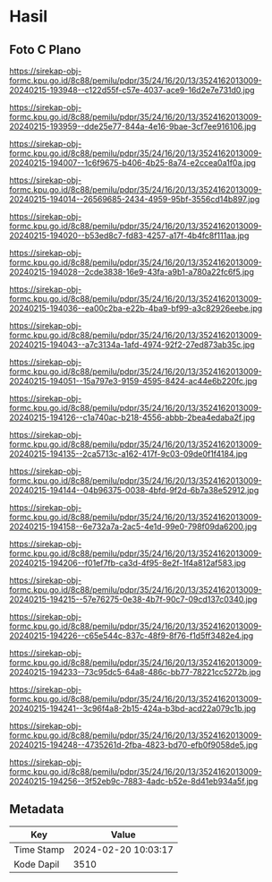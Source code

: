 # Hasil

## Foto C Plano

https://sirekap-obj-formc.kpu.go.id/8c88/pemilu/pdpr/35/24/16/20/13/3524162013009-20240215-193948--c122d55f-c57e-4037-ace9-16d2e7e731d0.jpg

https://sirekap-obj-formc.kpu.go.id/8c88/pemilu/pdpr/35/24/16/20/13/3524162013009-20240215-193959--dde25e77-844a-4e16-9bae-3cf7ee916106.jpg

https://sirekap-obj-formc.kpu.go.id/8c88/pemilu/pdpr/35/24/16/20/13/3524162013009-20240215-194007--1c6f9675-b406-4b25-8a74-e2ccea0a1f0a.jpg

https://sirekap-obj-formc.kpu.go.id/8c88/pemilu/pdpr/35/24/16/20/13/3524162013009-20240215-194014--26569685-2434-4959-95bf-3556cd14b897.jpg

https://sirekap-obj-formc.kpu.go.id/8c88/pemilu/pdpr/35/24/16/20/13/3524162013009-20240215-194020--b53ed8c7-fd83-4257-a17f-4b4fc8f111aa.jpg

https://sirekap-obj-formc.kpu.go.id/8c88/pemilu/pdpr/35/24/16/20/13/3524162013009-20240215-194028--2cde3838-16e9-43fa-a9b1-a780a22fc6f5.jpg

https://sirekap-obj-formc.kpu.go.id/8c88/pemilu/pdpr/35/24/16/20/13/3524162013009-20240215-194036--ea00c2ba-e22b-4ba9-bf99-a3c82926eebe.jpg

https://sirekap-obj-formc.kpu.go.id/8c88/pemilu/pdpr/35/24/16/20/13/3524162013009-20240215-194043--a7c3134a-1afd-4974-92f2-27ed873ab35c.jpg

https://sirekap-obj-formc.kpu.go.id/8c88/pemilu/pdpr/35/24/16/20/13/3524162013009-20240215-194051--15a797e3-9159-4595-8424-ac44e6b220fc.jpg

https://sirekap-obj-formc.kpu.go.id/8c88/pemilu/pdpr/35/24/16/20/13/3524162013009-20240215-194126--c1a740ac-b218-4556-abbb-2bea4edaba2f.jpg

https://sirekap-obj-formc.kpu.go.id/8c88/pemilu/pdpr/35/24/16/20/13/3524162013009-20240215-194135--2ca5713c-a162-417f-9c03-09de0f1f4184.jpg

https://sirekap-obj-formc.kpu.go.id/8c88/pemilu/pdpr/35/24/16/20/13/3524162013009-20240215-194144--04b96375-0038-4bfd-9f2d-6b7a38e52912.jpg

https://sirekap-obj-formc.kpu.go.id/8c88/pemilu/pdpr/35/24/16/20/13/3524162013009-20240215-194158--6e732a7a-2ac5-4e1d-99e0-798f09da6200.jpg

https://sirekap-obj-formc.kpu.go.id/8c88/pemilu/pdpr/35/24/16/20/13/3524162013009-20240215-194206--f01ef7fb-ca3d-4f95-8e2f-1f4a812af583.jpg

https://sirekap-obj-formc.kpu.go.id/8c88/pemilu/pdpr/35/24/16/20/13/3524162013009-20240215-194215--57e76275-0e38-4b7f-90c7-09cd137c0340.jpg

https://sirekap-obj-formc.kpu.go.id/8c88/pemilu/pdpr/35/24/16/20/13/3524162013009-20240215-194226--c65e544c-837c-48f9-8f76-f1d5ff3482e4.jpg

https://sirekap-obj-formc.kpu.go.id/8c88/pemilu/pdpr/35/24/16/20/13/3524162013009-20240215-194233--73c95dc5-64a8-486c-bb77-78221cc5272b.jpg

https://sirekap-obj-formc.kpu.go.id/8c88/pemilu/pdpr/35/24/16/20/13/3524162013009-20240215-194241--3c96f4a8-2b15-424a-b3bd-acd22a079c1b.jpg

https://sirekap-obj-formc.kpu.go.id/8c88/pemilu/pdpr/35/24/16/20/13/3524162013009-20240215-194248--4735261d-2fba-4823-bd70-efb0f9058de5.jpg

https://sirekap-obj-formc.kpu.go.id/8c88/pemilu/pdpr/35/24/16/20/13/3524162013009-20240215-194256--3f52eb9c-7883-4adc-b52e-8d41eb934a5f.jpg


## Metadata

| Key        | Value               |
| ---------- | ------------------- |
| Time Stamp | 2024-02-20 10:03:17 |
| Kode Dapil | 3510                |



